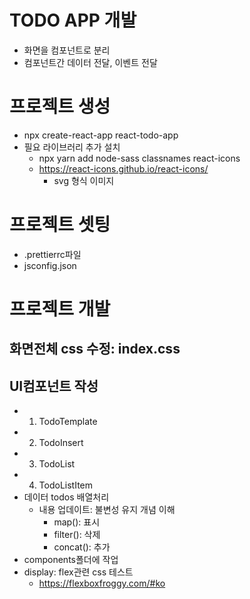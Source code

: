 # TODO APP 개발
* 화면을 컴포넌트로 분리
* 컴포넌트간 데이터 전달, 이벤트 전달

# 프로젝트 생성
* npx create-react-app react-todo-app
* 필요 라이브러리 추가 설치
  * npx yarn add node-sass classnames react-icons
  * https://react-icons.github.io/react-icons/
    - svg 형식 이미지

# 프로젝트 셋팅
* .prettierrc파일
* jsconfig.json

# 프로젝트 개발
## 화면전체 css 수정: index.css

## UI컴포넌트 작성
* 1) TodoTemplate
* 2) TodoInsert
* 3) TodoList
* 4) TodoListItem
* 데이터 todos 배열처리
  * 내용 업데이트: 불변성 유지 개념 이해
    * map(): 표시
    * filter(): 삭제
    * concat(): 추가
* components폴더에 작업
* display: flex관련 css 테스트
  - https://flexboxfroggy.com/#ko
  